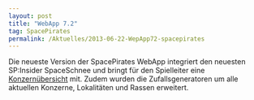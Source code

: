 ```yaml
---
layout: post
title: "WebApp 7.2"
tag: SpacePirates
permalink: /Aktuelles/2013-06-22-WepApp72-spacepirates
---
```


Die neueste Version der SpacePirates WebApp integriert den neuesten SP:Insider SpaceSchnee und bringt für den Spielleiter eine [Konzernübersicht](https://spacepirates.jcgames.de/Weltraum/Konzerne/) mit. Zudem wurden die Zufallsgeneratoren um alle aktuellen Konzerne, Lokalitäten und Rassen erweitert.
